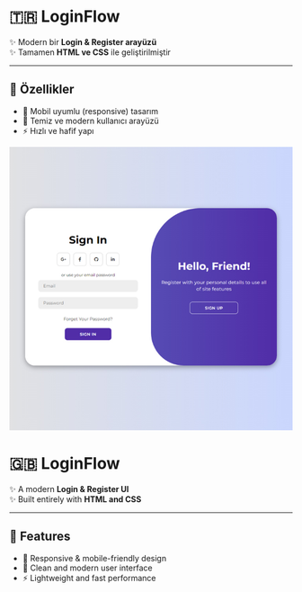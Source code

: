 # 🇹🇷 LoginFlow

✨ Modern bir **Login & Register arayüzü**  
✨ Tamamen **HTML ve CSS** ile geliştirilmiştir  

---

## 🚀 Özellikler
- 📱 Mobil uyumlu (responsive) tasarım  
- 🎨 Temiz ve modern kullanıcı arayüzü  
- ⚡ Hızlı ve hafif yapı  

![screenshot](screenshot.jpg)

# 🇬🇧 LoginFlow

✨ A modern **Login & Register UI**  
✨ Built entirely with **HTML and CSS**  

---

## 🚀 Features
- 📱 Responsive & mobile-friendly design  
- 🎨 Clean and modern user interface  
- ⚡ Lightweight and fast performance  

